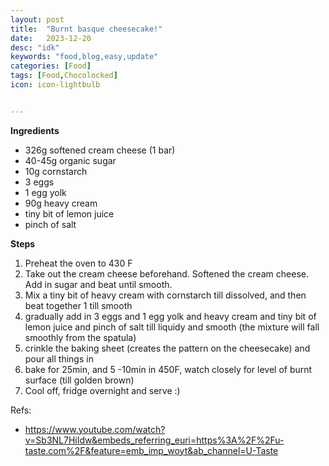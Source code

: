 ```yaml
---
layout: post
title:  "Burnt basque cheesecake!"
date:   2023-12-20
desc: "idk"
keywords: "food,blog,easy,update"
categories: [Food]
tags: [Food,Chocolocked]
icon: icon-lightbulb


---
```

**Ingredients** 

* 326g softened cream cheese (1 bar)
* 40-45g organic sugar
* 10g cornstarch
* 3 eggs
* 1 egg yolk
* 90g heavy cream
* tiny bit of lemon juice
* pinch of salt 



**Steps**
1. Preheat the oven to 430 F
2. Take out the cream cheese beforehand. Softened the cream cheese. Add in sugar and beat until smooth.
3. Mix a tiny bit of heavy cream with cornstarch till dissolved, and then beat together 1 till smooth 
4. gradually add in 3 eggs and 1 egg yolk and heavy cream and tiny bit of lemon juice and pinch of salt till liquidy and smooth (the mixture will fall smoothly from the spatula)
5. crinkle the baking sheet (creates the pattern on the cheesecake) and pour all things in
6. bake for 25min, and 5 -10min in 450F, watch closely for level of burnt surface (till golden brown)
7. Cool off, fridge overnight and serve :)





Refs:
* https://www.youtube.com/watch?v=Sb3NL7HiIdw&embeds_referring_euri=https%3A%2F%2Fu-taste.com%2F&feature=emb_imp_woyt&ab_channel=U-Taste

